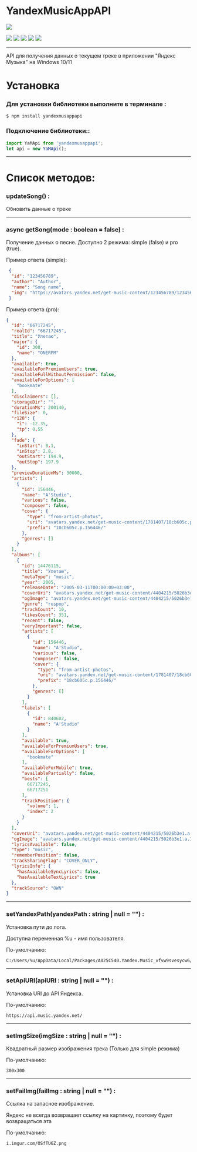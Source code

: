 # YandexMusicAppAPI
![](https://i.imgur.com/C6iDHFI.png)

![](https://img.shields.io/github/stars/MIMBOL228/YandexMusicAppAPI.svg) 
![](https://img.shields.io/github/forks/MIMBOL228/YandexMusicAppAPI.svg) 
![](https://img.shields.io/github/tag/MIMBOL228/YandexMusicAppAPI.svg) 
![](https://img.shields.io/github/release/MIMBOL228/YandexMusicAppAPI.svg) 
![](https://img.shields.io/github/issues/MIMBOL228/YandexMusicAppAPI.svg)

---
API для получения данных о текущем треке в приложении "Яндекс Музыка" на Windows 10/11

# Установка
### Для установки библиотеки выполните в терминале :

`$ npm install yandexmusappapi`

 ### Подключение библиотеки::
```js
import YaMApi from 'yandexmusappapi';
let api = new YaMApi();
```
----
# Список методов:

### updateSong() :
 Обновить данные о треке

----
### async getSong(mode : boolean = false) :
 Получение данных о песне. Доступно 2 режима: simple (false) и pro (true).

 Пример ответа (simple):

```json
 { 
  "id": "123456789",
  "author": "Author", 
  "name": "Song name", 
  "img": "https://avatars.yandex.net/get-music-content/123456789/123456789.200x200" 
 }
```

 Пример ответа (pro):
```json
{
  "id": "66717245",
  "realId": "66717245",
  "title": "Улетаю",
  "major": {
    "id": 308,
    "name": "ONERPM"
  },
  "available": true,
  "availableForPremiumUsers": true,
  "availableFullWithoutPermission": false,
  "availableForOptions": [
    "bookmate"
  ],
  "disclaimers": [],
  "storageDir": "",
  "durationMs": 200140,
  "fileSize": 0,
  "r128": {
    "i": -12.35,
    "tp": 0.55
  },
  "fade": {
    "inStart": 0.1,
    "inStop": 2.8,
    "outStart": 194.9,
    "outStop": 197.9
  },
  "previewDurationMs": 30000,
  "artists": [
    {
      "id": 156446,
      "name": "A'Studio",
      "various": false,
      "composer": false,
      "cover": {
        "type": "from-artist-photos",
        "uri": "avatars.yandex.net/get-music-content/1781407/18cb605c.p.156446/%%",
        "prefix": "18cb605c.p.156446/"
      },
      "genres": []
    }
  ],
  "albums": [
    {
      "id": 14476115,
      "title": "Улетаю",
      "metaType": "music",
      "year": 2005,
      "releaseDate": "2005-03-11T00:00:00+03:00",
      "coverUri": "avatars.yandex.net/get-music-content/4404215/5026b3e1.a.14476115-1/%%",
      "ogImage": "avatars.yandex.net/get-music-content/4404215/5026b3e1.a.14476115-1/%%",
      "genre": "ruspop",
      "trackCount": 10,
      "likesCount": 351,
      "recent": false,
      "veryImportant": false,
      "artists": [
        {
          "id": 156446,
          "name": "A'Studio",
          "various": false,
          "composer": false,
          "cover": {
            "type": "from-artist-photos",
            "uri": "avatars.yandex.net/get-music-content/1781407/18cb605c.p.156446/%%",
            "prefix": "18cb605c.p.156446/"
          },
          "genres": []
        }
      ],
      "labels": [
        {
          "id": 840602,
          "name": "A'Studio"
        }
      ],
      "available": true,
      "availableForPremiumUsers": true,
      "availableForOptions": [
        "bookmate"
      ],
      "availableForMobile": true,
      "availablePartially": false,
      "bests": [
        66717245,
        66717251
      ],
      "trackPosition": {
        "volume": 1,
        "index": 2
      }
    }
  ],
  "coverUri": "avatars.yandex.net/get-music-content/4404215/5026b3e1.a.14476115-1/%%",
  "ogImage": "avatars.yandex.net/get-music-content/4404215/5026b3e1.a.14476115-1/%%",
  "lyricsAvailable": false,
  "type": "music",
  "rememberPosition": false,
  "trackSharingFlag": "COVER_ONLY",
  "lyricsInfo": {
    "hasAvailableSyncLyrics": false,
    "hasAvailableTextLyrics": true
  },
  "trackSource": "OWN"
}
```
----
### setYandexPath(yandexPath : string | null = "") :
Установка пути до лога. 

Доступна переменная %u - имя пользователя.

По-умолчанию:
```
C:/Users/%u/AppData/Local/Packages/A025C540.Yandex.Music_vfvw9svesycw6/LocalCache/Logs
```

----
### setApiURI(apiURI : string | null = "") :
Установка URI до API Яндекса.

По-умолчанию:
```
https://api.music.yandex.net/
```

----
### setImgSize(imgSize : string | null = "") :
Квадратный размер изображения трека (Только для simple режима)

По-умолчанию:
```
300x300
```

----
### setFailImg(failImg : string | null = "") :
Ссылка на запасное изображение. 

Яндекс не всегда возвращает ссылку на картинку, поэтому будет возвращаться эта

По-умолчанию:
```
i.imgur.com/OSfTU6Z.png
```

